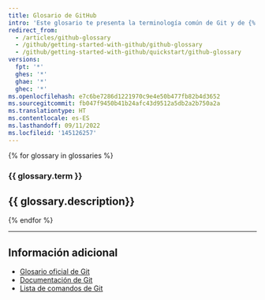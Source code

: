 ```yaml
---
title: Glosario de GitHub
intro: 'Este glosario te presenta la terminología común de Git y de {% data variables.product.prodname_dotcom %}.'
redirect_from:
  - /articles/github-glossary
  - /github/getting-started-with-github/github-glossary
  - /github/getting-started-with-github/quickstart/github-glossary
versions:
  fpt: '*'
  ghes: '*'
  ghae: '*'
  ghec: '*'
ms.openlocfilehash: e7c6be7286d1221970c9e4e50b477fb82b4d3652
ms.sourcegitcommit: fb047f9450b41b24afc43d9512a5db2a2b750a2a
ms.translationtype: HT
ms.contentlocale: es-ES
ms.lasthandoff: 09/11/2022
ms.locfileid: '145126257'
---
```

{% for glossary in glossaries %}
  ### {{ glossary.term }}
  {{ glossary.description}}
  ---
{% endfor %}

---

## Información adicional

- [Glosario oficial de Git](https://www.kernel.org/pub/software/scm/git/docs/gitglossary.html)
- [Documentación de Git](https://git-scm.com/doc)
- [Lista de comandos de Git](https://git-scm.com/docs)
